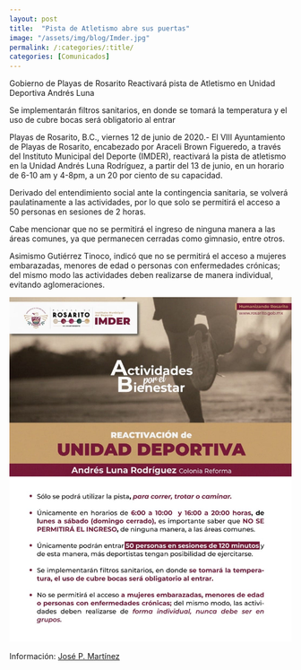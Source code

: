 ```yaml
---
layout: post
title:  "Pista de Atletismo abre sus puertas"
image: "/assets/img/blog/Imder.jpg"
permalink: /:categories/:title/
categories: [Comunicados]
---
```


Gobierno de Playas de Rosarito Reactivará pista de Atletismo en Unidad Deportiva Andrés Luna


Se implementarán filtros sanitarios, en donde se tomará la temperatura y el uso de cubre bocas será obligatorio al entrar

Playas de Rosarito, B.C., viernes 12 de junio de 2020.- El VIII Ayuntamiento de Playas de Rosarito, encabezado por Araceli Brown Figueredo, a través del Instituto Municipal del Deporte (IMDER), reactivará la pista de atletismo en la Unidad Andrés Luna Rodríguez, a partir del 13 de junio, en un horario de 6-10 am y 4-8pm, a un 20 por ciento de su capacidad.

Derivado del entendimiento social ante la contingencia sanitaria, se volverá paulatinamente a las actividades, por lo que solo se permitirá el acceso a 50 personas en sesiones de 2 horas.

Cabe mencionar que no se permitirá el ingreso de ninguna manera a las áreas comunes, ya que permanecen cerradas como gimnasio, entre otros.

Asimismo Gutiérrez Tinoco, indicó que no se permitirá el acceso a mujeres embarazadas, menores de edad o personas con enfermedades crónicas; del mismo modo las actividades deben realizarse de manera individual, evitando aglomeraciones.


<img src="/assets/img/blog/unidad deportiva.jpg" class="img-fluid" alt="Responsive image">



Información: [José P. Martínez](https://www.facebook.com/CNRDEPORTES)